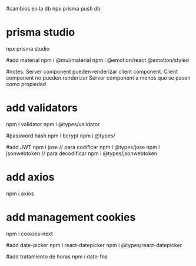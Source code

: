 #cambios en la db
npx prisma push db

# prisma studio

npx prisma studio

#add material
npm i @mui/material
npm i @emotion/react @emotion/styled

#notes:
Server component pueden renderizar client component.
Client component no pueden renderizar Server component a menos que se pasen como propiedad

# add validators

npm i validator
npm i @types/validator

#password hash
npm i bcrypt
npm i @types/

#add JWT
npm i jose // para codificar
npm i @types/jose
npm i jsonwebtoken // para decodificar
npm i @types/jsonwebtoken

# add axios

npm i axios

# add management cookies

npm i cookies-next

#add date-picker
npm i react-datepicker
npm i @types/react-datepicker

#add tratamiento de horas
npm i date-fns

